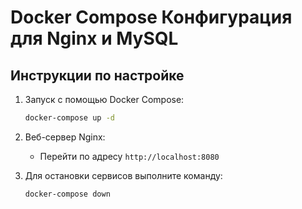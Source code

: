 # Docker Compose Конфигурация для Nginx и MySQL

## Инструкции по настройке

1. Запуск с помощью Docker Compose:
    ```sh
    docker-compose up -d
    ```

2. Веб-сервер Nginx:
    - Перейти по адресу `http://localhost:8080`

3. Для остановки сервисов выполните команду:
    ```sh
    docker-compose down
    ```
